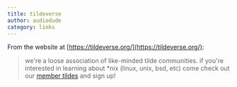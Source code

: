 ```yaml
---
title: tildeverse
author: audiodude
category: links
---
```

From the website at [https://tildeverse.org/](https://tildeverse.org/):

> we're a loose association of like-minded tilde communities. if you're
> interested in learning about *nix (linux, unix, bsd, etc) come check out our
> [member tildes](https://tildeverse.org/members/) and sign up!
